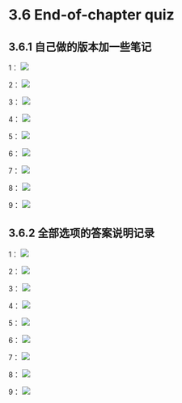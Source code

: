 # 3.6 End-of-chapter quiz

## 3.6.1 自己做的版本加一些笔记

1：
![](./MarkdownPictures/2021-08-11-22-05-05.png)

2：
![](./MarkdownPictures/2021-08-11-22-05-38.png)

3：
![](./MarkdownPictures/2021-08-11-22-05-51.png)

4：
![](./MarkdownPictures/2021-08-11-22-06-04.png)

5：
![](./MarkdownPictures/2021-08-11-22-06-17.png)

6：
![](./MarkdownPictures/2021-08-11-22-06-29.png)

7：
![](./MarkdownPictures/2021-08-11-22-06-44.png)

8：
![](./MarkdownPictures/2021-08-11-22-06-58.png)

9：
![](./MarkdownPictures/2021-08-11-22-07-08.png)


## 3.6.2 全部选项的答案说明记录

1：
![](./MarkdownPictures/2021-08-11-22-08-03.png)

2：
![](./MarkdownPictures/2021-08-11-22-08-14.png)

3：
![](./MarkdownPictures/2021-08-11-22-08-27.png)

4：
![](./MarkdownPictures/2021-08-11-22-08-38.png)

5：
![](./MarkdownPictures/2021-08-11-22-08-51.png)

6：
![](./MarkdownPictures/2021-08-11-22-11-48.png)

7：
![](./MarkdownPictures/2021-08-11-22-11-59.png)

8：
![](./MarkdownPictures/2021-08-11-22-12-11.png)

9：
![](./MarkdownPictures/2021-08-11-22-12-22.png)
